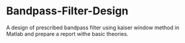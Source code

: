 # Bandpass-Filter-Design
A design of prescribed bandpass filter using kaiser window method in Matlab and prepare a report withe basic theories.
